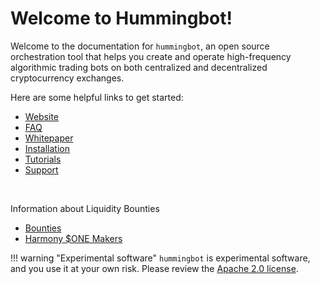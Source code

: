 # Welcome to Hummingbot!

Welcome to the documentation for `hummingbot`, an open source orchestration tool that helps you create and operate high-frequency algorithmic trading bots on both centralized and decentralized cryptocurrency exchanges.

Here are some helpful links to get started:

* [Website](https://hummingbot.io)
* [FAQ](/faq)
* [Whitepaper](/whitepaper)
* [Installation](/installation)
* [Tutorials](https://www.youtube.com/channel/UCxzzdEnDRbylLMWmaMjywOA)
* [Support](/support)

<br />

Information about Liquidity Bounties

* [Bounties](/bounties/intro)
* [Harmony $ONE Makers](/bounties/active/harmony)


!!! warning "Experimental software"
    `hummingbot` is experimental software, and you use it at your own risk.  Please review the [Apache 2.0 license](https://github.com/CoinAlpha/hummingbot/blob/master/LICENSE).